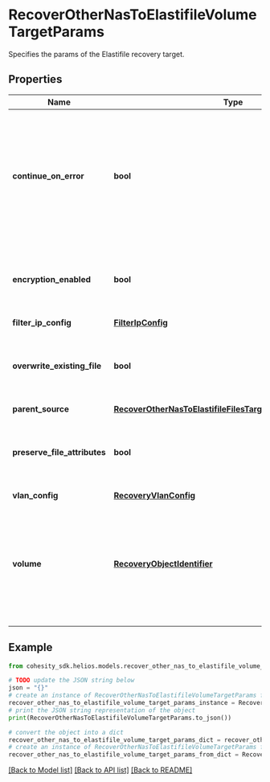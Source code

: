 # RecoverOtherNasToElastifileVolumeTargetParams

Specifies the params of the Elastifile recovery target.

## Properties

Name | Type | Description | Notes
------------ | ------------- | ------------- | -------------
**continue_on_error** | **bool** | Specifies whether to continue recovering other volumes if one of the volumes fails to recover. Default value is false. | [optional] 
**encryption_enabled** | **bool** | Specifies whether encryption should be enabled during recovery. | [optional] 
**filter_ip_config** | [**FilterIpConfig**](FilterIpConfig.md) |  | [optional] 
**overwrite_existing_file** | **bool** | Specifies whether to overwrite existing file/folder during recovery. | [optional] 
**parent_source** | [**RecoverOtherNasToElastifileFilesTargetParamsParentSource**](RecoverOtherNasToElastifileFilesTargetParamsParentSource.md) |  | [optional] 
**preserve_file_attributes** | **bool** | Specifies whether to preserve file/folder attributes during recovery. | [optional] 
**vlan_config** | [**RecoveryVlanConfig**](RecoveryVlanConfig.md) |  | [optional] 
**volume** | [**RecoveryObjectIdentifier**](RecoveryObjectIdentifier.md) | Specifies the id and name of the parent volume to recover to. This volume will be the target of the recovery. | 

## Example

```python
from cohesity_sdk.helios.models.recover_other_nas_to_elastifile_volume_target_params import RecoverOtherNasToElastifileVolumeTargetParams

# TODO update the JSON string below
json = "{}"
# create an instance of RecoverOtherNasToElastifileVolumeTargetParams from a JSON string
recover_other_nas_to_elastifile_volume_target_params_instance = RecoverOtherNasToElastifileVolumeTargetParams.from_json(json)
# print the JSON string representation of the object
print(RecoverOtherNasToElastifileVolumeTargetParams.to_json())

# convert the object into a dict
recover_other_nas_to_elastifile_volume_target_params_dict = recover_other_nas_to_elastifile_volume_target_params_instance.to_dict()
# create an instance of RecoverOtherNasToElastifileVolumeTargetParams from a dict
recover_other_nas_to_elastifile_volume_target_params_from_dict = RecoverOtherNasToElastifileVolumeTargetParams.from_dict(recover_other_nas_to_elastifile_volume_target_params_dict)
```
[[Back to Model list]](../README.md#documentation-for-models) [[Back to API list]](../README.md#documentation-for-api-endpoints) [[Back to README]](../README.md)


